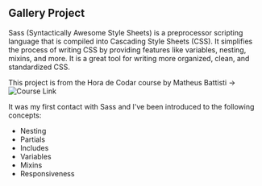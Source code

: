 ## Gallery Project

Sass (Syntactically Awesome Style Sheets) is a preprocessor scripting language that is compiled into Cascading Style Sheets (CSS). It simplifies the process of writing CSS by providing features like variables, nesting, mixins, and more. It is a great tool for writing more organized, clean, and standardized CSS.

This project is from the Hora de Codar course by Matheus Battisti -> ![Course Link](https://www.youtube.com/watch?v=Wo5t3uUV8n4&ab_channel=MatheusBattisti-HoradeCodar)

It was my first contact with Sass and I've been introduced to the following concepts:

* Nesting
* Partials
* Includes
* Variables
* Mixins
* Responsiveness